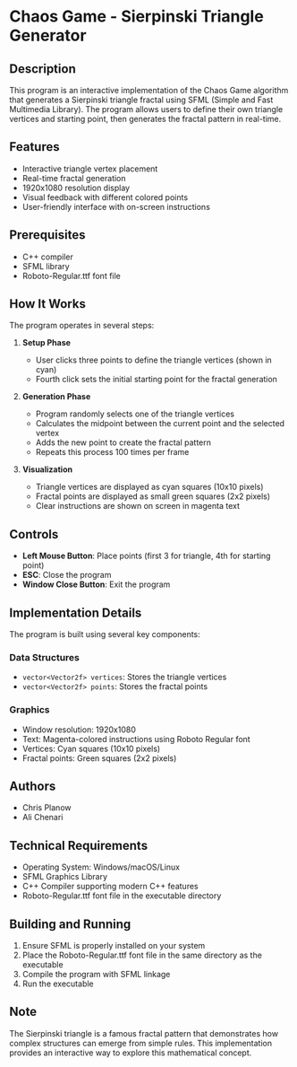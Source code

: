 # Chaos Game - Sierpinski Triangle Generator

## Description
This program is an interactive implementation of the Chaos Game algorithm that generates a Sierpinski triangle fractal using SFML (Simple and Fast Multimedia Library). The program allows users to define their own triangle vertices and starting point, then generates the fractal pattern in real-time.

## Features
- Interactive triangle vertex placement
- Real-time fractal generation
- 1920x1080 resolution display
- Visual feedback with different colored points
- User-friendly interface with on-screen instructions

## Prerequisites
- C++ compiler
- SFML library
- Roboto-Regular.ttf font file

## How It Works
The program operates in several steps:

1. **Setup Phase**
   - User clicks three points to define the triangle vertices (shown in cyan)
   - Fourth click sets the initial starting point for the fractal generation

2. **Generation Phase**
   - Program randomly selects one of the triangle vertices
   - Calculates the midpoint between the current point and the selected vertex
   - Adds the new point to create the fractal pattern
   - Repeats this process 100 times per frame

3. **Visualization**
   - Triangle vertices are displayed as cyan squares (10x10 pixels)
   - Fractal points are displayed as small green squares (2x2 pixels)
   - Clear instructions are shown on screen in magenta text

## Controls
- **Left Mouse Button**: Place points (first 3 for triangle, 4th for starting point)
- **ESC**: Close the program
- **Window Close Button**: Exit the program

## Implementation Details
The program is built using several key components:

### Data Structures
- `vector<Vector2f> vertices`: Stores the triangle vertices
- `vector<Vector2f> points`: Stores the fractal points

### Graphics
- Window resolution: 1920x1080
- Text: Magenta-colored instructions using Roboto Regular font
- Vertices: Cyan squares (10x10 pixels)
- Fractal points: Green squares (2x2 pixels)

## Authors
- Chris Planow
- Ali Chenari

## Technical Requirements
- Operating System: Windows/macOS/Linux
- SFML Graphics Library
- C++ Compiler supporting modern C++ features
- Roboto-Regular.ttf font file in the executable directory

## Building and Running
1. Ensure SFML is properly installed on your system
2. Place the Roboto-Regular.ttf font file in the same directory as the executable
3. Compile the program with SFML linkage
4. Run the executable

## Note
The Sierpinski triangle is a famous fractal pattern that demonstrates how complex structures can emerge from simple rules. This implementation provides an interactive way to explore this mathematical concept.
